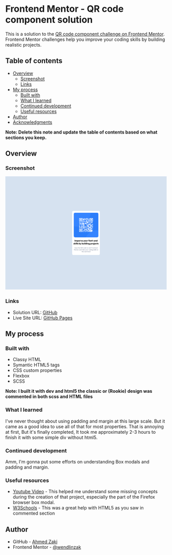 # Frontend Mentor - QR code component solution

This is a solution to the [QR code component challenge on Frontend Mentor](https://www.frontendmentor.io/challenges/qr-code-component-iux_sIO_H). Frontend Mentor challenges help you improve your coding skills by building realistic projects. 

## Table of contents

- [Overview](#overview)
  - [Screenshot](#screenshot)
  - [Links](#links)
- [My process](#my-process)
  - [Built with](#built-with)
  - [What I learned](#what-i-learned)
  - [Continued development](#continued-development)
  - [Useful resources](#useful-resources)
- [Author](#author)
- [Acknowledgments](#acknowledgments)

**Note: Delete this note and update the table of contents based on what sections you keep.**

## Overview

### Screenshot

![](./screenshot.png)

### Links

- Solution URL: [GitHub](https://github.com/AhmedZakii2/QR-code-component/)
- Live Site URL: [GitHub Pages](https://ahmedzakii2.github.io/QR-code-component/)

## My process

### Built with

- Classy HTML
- Symantic HTML5 tags
- CSS custom properties
- Flexbox
- SCSS

**Note: I built it with dev and html5 the classic or (Rookie) design was commented in both scss and HTML files**

### What I learned

I've never thought about using padding and margin at this large scale.
But it came as a good idea to use all of that for most properties.
That is annoying at first, But it's finally completed,
It took me approximately 2-3 hours to finish it with some simple div without html5.

### Continued development

Amm, I'm gonna put some efforts on understanding Box modals and padding and margin.

### Useful resources

- [Youtube Video](https://www.youtube.com/watch?v=Qhaz36TZG5Y) - This helped me understand some missing concepts during the creation of that project, especially the part of the Firefox browser box modal.
- [W3Schools](https://www.w3schools.com/tags/tag_main.asp) - This was a great help with HTML5 as you saw in commented section 

## Author

- GitHub - [Ahmed Zaki](https://github.com/AhmedZakii2)
- Frontend Mentor - [@wendlinzak](https://www.frontendmentor.io/profile/wendlinzak)

